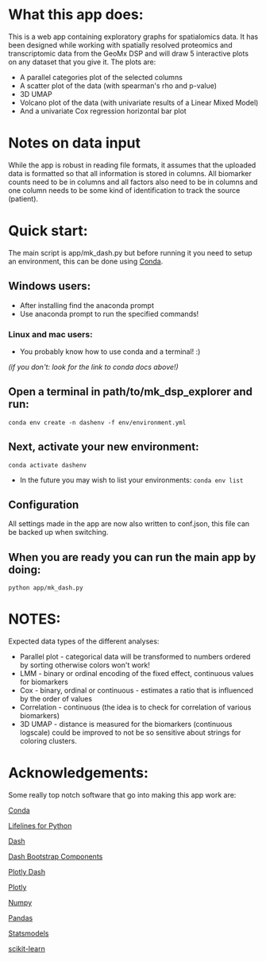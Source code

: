 # What this app does:
This is a web app containing exploratory graphs for spatialomics data. 
It has been designed while working with
spatially resolved proteomics and transcriptomic data from the GeoMx DSP 
and will draw
5 interactive plots on any dataset that you give it. The plots are:
* A parallel categories plot of the selected columns
* A scatter plot of the data (with spearman's rho and p-value)
* 3D UMAP
* Volcano plot of the data (with univariate results of a Linear Mixed Model)
* And a univariate Cox regression horizontal bar plot

# Notes on data input
While the app is robust in reading file formats, it assumes that the uploaded data
 is formatted so that all information is stored in columns. All biomarker counts
 need to be in columns and all factors also need to be in columns and one column
 needs to be some kind of identification to track the source (patient). 

# Quick start:
The main script is app/mk_dash.py but before running it you need to setup an environment,
this can be done using [Conda](https://conda.io/docs/user-guide/install/index.html).

## Windows users:
* After installing find the anaconda prompt
* Use anaconda prompt to run the specified commands!

### Linux and mac users:
* You probably know how to use conda and a terminal! :) 

_(if you don't: look for the link to conda docs above!)_

## Open a terminal in path/to/mk_dsp_explorer and run:
```conda env create -n dashenv -f env/environment.yml```

## Next, activate your new environment:
```conda activate dashenv```

* In the future you may wish to list your environments:
```conda env list```

## Configuration 
All settings made in the app are now also written to conf.json, this file can be
backed up when switching. 
## When you are ready you can run the main app by doing:
```python app/mk_dash.py```

# NOTES:

Expected data types of the different analyses:
* Parallel plot - categorical data will be transformed to numbers ordered by sorting
otherwise colors won't work!
* LMM - binary or ordinal encoding of the fixed effect, continuous values for biomarkers
* Cox - binary, ordinal or continuous - estimates a ratio that is influenced by the order of values
* Correlation - continuous (the idea is to check for correlation of various biomarkers)
* 3D UMAP - distance is measured for the biomarkers (continuous logscale) could be improved
to not be so sensitive about strings for coloring clusters.

# Acknowledgements:
Some really top notch software that go into making this app work are:

[Conda](https://conda.io/)

[Lifelines for Python](https://lifelines.readthedocs.io/en/latest/)

[Dash](https://dash.plot.ly/dash-core-components)

[Dash Bootstrap Components](https://dash-bootstrap-components.readthedocs.io/en/latest/)

[Plotly Dash](https://plotly.com/dash/)

[Plotly](https://plotly.com/)

[Numpy](https://numpy.org/)

[Pandas](https://pandas.pydata.org/)

[Statsmodels](https://www.statsmodels.org/)

[scikit-learn](https://scikit-learn.org/)



